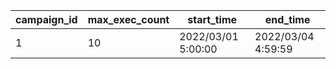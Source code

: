 |campaign_id|max_exec_count|start_time|end_time|
| --- | --- | --- | --- |
|1|10|2022/03/01 5:00:00|2022/03/04 4:59:59|